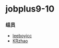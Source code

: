 # jobplus9-10

### 组员
* [leeboyjcc](https://github.com/leeboyjcc)
* [KRzhao](https://github.com/Nuonzhao)
